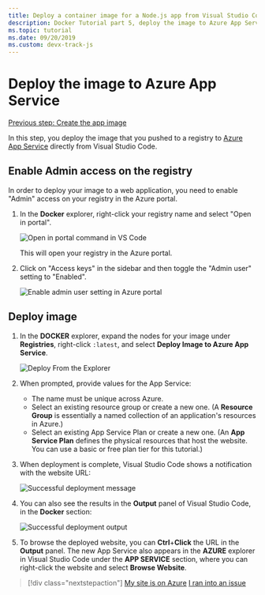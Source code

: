 ```yaml
---
title: Deploy a container image for a Node.js app from Visual Studio Code
description: Docker Tutorial part 5, deploy the image to Azure App Service
ms.topic: tutorial
ms.date: 09/20/2019
ms.custom: devx-track-js
---
```


# Deploy the image to Azure App Service

[Previous step: Create the app image](tutorial-vscode-docker-node-04.md)

In this step, you deploy the image that you pushed to a registry to [Azure App Service](https://azure.microsoft.com/services/app-service/) directly from Visual Studio Code.

## Enable Admin access on the registry

In order to deploy your image to a web application, you need to enable "Admin" access on your registry in the Azure portal.

1. In the **Docker** explorer, right-click your registry name and select "Open in portal". 

    ![Open in portal command in VS Code](media/deploy-containers/open-in-portal.png)

    This will open your registry in the Azure portal.

1. Click on "Access keys" in the sidebar and then toggle the "Admin user" setting to "Enabled".  
    
    ![Enable admin user setting in Azure portal](media/deploy-containers/access-keys.png)

## Deploy image

1. In the **DOCKER** explorer, expand the nodes for your image under **Registries**, right-click `:latest`, and select **Deploy Image to Azure App Service**.

    ![Deploy From the Explorer](media/deploy-containers/deploy-image-command.png)

1. When prompted, provide values for the App Service:

    - The name must be unique across Azure.
    - Select an existing resource group or create a new one. (A **Resource Group** is essentially a named collection of an application's resources in Azure.)
    - Select an existing App Service Plan or create a new one. (An **App Service Plan** defines the physical resources that host the website. You can use a basic or free plan tier for this tutorial.)

1. When deployment is complete, Visual Studio Code shows a notification with the website URL:

    ![Successful deployment message](media/deploy-containers/deploy-successful.png)

1. You can also see the results in the **Output** panel of Visual Studio Code, in the **Docker** section:

    ![Successful deployment output](media/deploy-containers/deploy-output.png)

1. To browse the deployed website, you can **Ctrl**+**Click** the URL in the **Output** panel. The new App Service also appears in the **AZURE** explorer in Visual Studio Code under the **APP SERVICE** section, where you can right-click the website and select **Browse Website**.

> [!div class="nextstepaction"]
> [My site is on Azure](tutorial-vscode-docker-node-06.md) [I ran into an issue](https://www.research.net/r/PWZWZ52?tutorial=docker-extension&step=deploy-app)
